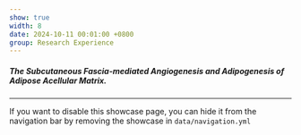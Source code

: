 ```yaml
---
show: true
width: 8
date: 2024-10-11 00:01:00 +0800
group: Research Experience
---
```


<div class="p-4">
    <h5>The Subcutaneous Fascia-mediated Angiogenesis and Adipogenesis of Adipose Acellular Matrix.</h5>
    <hr />
    <p>
        If you want to disable this showcase page, you can hide it from the navigation bar by removing the showcase in <code>data/navigation.yml</code>
    </p>
</div>
